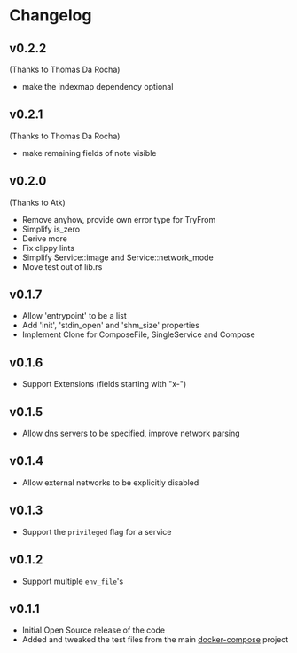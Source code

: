 Changelog
=========

## v0.2.2
(Thanks to Thomas Da Rocha)
- make the indexmap dependency optional

## v0.2.1
(Thanks to Thomas Da Rocha)
- make remaining fields of note visible

## v0.2.0
(Thanks to Atk)
- Remove anyhow, provide own error type for TryFrom
- Simplify is_zero
- Derive more
- Fix clippy lints
- Simplify Service::image and Service::network_mode
- Move test out of lib.rs

## v0.1.7
- Allow 'entrypoint' to be a list
- Add 'init', 'stdin_open' and 'shm_size' properties
- Implement Clone for ComposeFile, SingleService and Compose

## v0.1.6
- Support Extensions (fields starting with "x-")

## v0.1.5
- Allow dns servers to be specified, improve network parsing

## v0.1.4
- Allow external networks to be explicitly disabled

## v0.1.3
- Support the `privileged` flag for a service

## v0.1.2
- Support multiple `env_file`'s

## v0.1.1
- Initial Open Source release of the code
- Added and tweaked the test files from the main [docker-compose](https://github.com/docker/compose/tests/fixtures) project